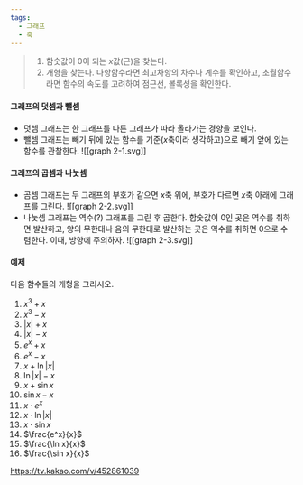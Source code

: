 ```yaml
---
tags:
  - 그래프
  - 축
---
```

>1. 함숫값이 $0$이 되는 $x$값(근)을 찾는다.
>2. 개형을 찾는다. 다항함수라면 최고차항의 차수나 계수를 확인하고, 초월함수라면 함수의 속도를 고려하여 점근선, 볼록성을 확인한다.
#### 그래프의 덧셈과 뺄셈
- 덧셈 그래프는 한 그래프를 다른 그래프가 따라 올라가는 경향을 보인다.
- 뺄셈 그래프는 빼기 뒤에 있는 함수를 기준($x$축이라 생각하고)으로 빼기 앞에 있는 함수를 관찰한다.
![[graph 2-1.svg]]

#### 그래프의 곱셈과 나눗셈
- 곰셈 그래프는 두 그래프의 부호가 같으면 $x$축 위에, 부호가 다르면 $x$축 아래에 그래프를 그린다.
![[graph 2-2.svg]]
- 나눗셈 그래프는 역수(?) 그래프를 그린 후 곱한다. 함숫값이 $0$인 곳은 역수를 취하면 발산하고, 양의 무한대나 음의 무한대로 발산하는 곳은 역수를 취하면 $0$으로 수렴한다. 이때, 방향에 주의하자.
![[graph 2-3.svg]]
#### 예제
다음 함수들의 개형을 그리시오.
1. $x^3+x$
2. $x^3-x$
3. $|x|+x$
4. $|x|-x$
5. $e^x+x$
6. $e^x-x$
7. $x + \ln |x|$
8. $\ln|x|-x$
9. $x + \sin x$
10. $\sin x - x$
11. $x \cdot e^x$
12. $x  \cdot \ln |x|$
13. $x  \cdot  \sin x$
14. $\frac{e^x}{x}$
15. $\frac{\ln x}{x}$
16. $\frac{\sin x}{x}$


https://tv.kakao.com/v/452861039